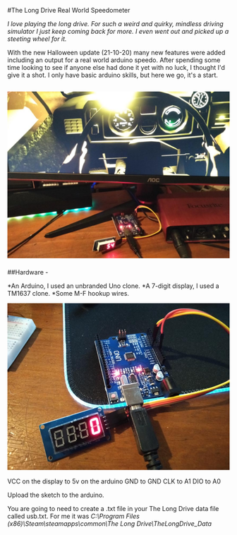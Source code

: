#The Long Drive Real World Speedometer

*I love playing the long drive. For such a weird and quirky, mindless driving simulator I just keep coming back for more. I even went out and picked up a steeting wheel for it.*

With the new Halloween update (21-10-20) many new features were added including an output for a real world arduino speedo. After spending some time looking to see if anyone else had done it yet with no luck, I thought I'd give it a shot. I only have basic arduino skills, but here we go, it's a start.

![alt text](https://github.com/BennyBones/TLDspeedo/blob/main/realworldspeedo1.jpg "Real world speedo in action")
---
##Hardware - 

*An Arduino, I used an unbranded Uno clone.
*A 7-digit display, I used a TM1637 clone.
*Some M-F hookup wires.

![alt text](https://github.com/BennyBones/TLDspeedo/blob/main/ardunio1.jpg "Arduino")

VCC on the display to 5v on the arduino
GND to GND
CLK to A1
DIO to A0

Upload the sketch to the arduino.

You are going to need to create a .txt file in your The Long Drive data file called usb.txt. For me it was *C:\Program Files (x86)\Steam\steamapps\common\The Long Drive\TheLongDrive_Data*